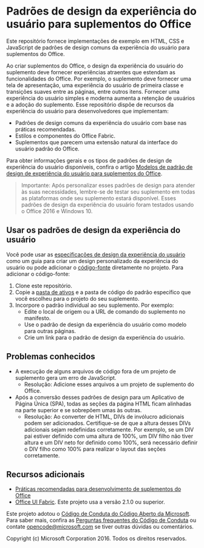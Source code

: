 # <a name="ux-design-patterns-for-office-add-ins"></a>Padrões de design da experiência do usuário para suplementos do Office 

Este repositório fornece implementações de exemplo em HTML, CSS e JavaScript de padrões de design comuns da experiência do usuário para suplementos do Office.

Ao criar suplementos do Office, o design da experiência do usuário do suplemento deve fornecer experiências atraentes que estendam as funcionalidades do Office. Por exemplo, o suplemento deve fornecer uma tela de apresentação, uma experiência do usuário de primeira classe e transições suaves entre as páginas, entre outros itens. Fornecer uma experiência do usuário simples e moderna aumenta a retenção de usuários e a adoção do suplemento. Esse repositório dispõe de recursos da experiência do usuário para desenvolvedores que implementam:

* Padrões de design comuns da experiência do usuário com base nas práticas recomendadas.
* Estilos e componentes do Office Fabric.
* Suplementos que parecem uma extensão natural da interface do usuário padrão do Office. 

Para obter informações gerais e os tipos de padrões de design de experiência do usuário disponíveis, confira o artigo [Modelos de padrão de design de experiência do usuário para suplementos do Office](https://dev.office.com/docs/add-ins/design/ux-design-patterns).

> Importante: Após personalizar esses padrões de design para atender às suas necessidades, lembre-se de testar seu suplemento em todas as plataformas onde seu suplemento estará disponível. Esses padrões de design da experiência do usuário foram testados usando o Office 2016 e Windows 10.

## <a name="using-the-ux-design-patterns"></a>Usar os padrões de design da experiência do usuário

Você pode usar as [especificações de design da experiência do usuário](https://github.com/OfficeDev/Office-Add-in-UX-Design-Patterns) como um guia para criar um design personalizado da experiência do usuário ou pode adicionar o [código-fonte](https://github.com/OfficeDev/Office-Add-in-UX-Design-Patterns-Code/tree/master/templates) diretamente no projeto. Para adicionar o código-fonte:

1. Clone este repositório. 
2. Copie a [pasta de ativos](https://github.com/OfficeDev/Office-Add-in-UX-Design-Pattern-Code/tree/master/assets) e a pasta de código do padrão específico que você escolheu para o projeto do seu suplemento.  
3. Incorpore o padrão individual ao seu suplemento. Por exemplo:
    - Edite o local de origem ou a URL de comando do suplemento no manifesto.
    - Use o padrão de design da experiência do usuário como modelo para outras páginas.
    - Crie um link para o padrão de design da experiência do usuário.

## <a name="known-issues"></a>Problemas conhecidos

* A execução de alguns arquivos de código fora de um projeto de suplemento gera um erro de JavaScript. 
    * Resolução: Adicione esses arquivos a um projeto de suplemento do Office. 
* Após a conversão desses padrões de design para um Aplicativo de Página Única (SPA), todas as seções da página HTML ficam alinhadas na parte superior e se sobrepõem umas às outras. 
    * Resolução: Ao converter de HTML, DIVs de invólucro adicionais podem ser adicionados. Certifique-se de que a altura desses DIVs adicionais sejam redefinidas corretamente. Por exemplo, se um DIV pai estiver definido com uma altura de 100%, um DIV filho não tiver altura e um DIV neto for definido como 100%, será necessário definir o DIV filho como 100% para realizar o layout das seções corretamente.    
    
## <a name="additional-resources"></a>Recursos adicionais

* [Práticas recomendadas para desenvolvimento de suplementos do Office](https://dev.office.com/docs/add-ins/overview/add-in-development-best-practices)
* [Office UI Fabric](http://dev.office.com/fabric/). Este projeto usa a versão 2.1.0 ou superior.

Este projeto adotou o [Código de Conduta do Código Aberto da Microsoft](https://opensource.microsoft.com/codeofconduct/). Para saber mais, confira as [Perguntas frequentes do Código de Conduta](https://opensource.microsoft.com/codeofconduct/faq/) ou contate [opencode@microsoft.com](mailto:opencode@microsoft.com) se tiver outras dúvidas ou comentários.

Copyright (c) Microsoft Corporation 2016. Todos os direitos reservados.


